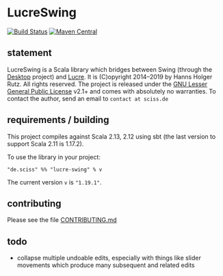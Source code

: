 # LucreSwing

[![Build Status](https://travis-ci.org/Sciss/LucreSwing.svg?branch=master)](https://travis-ci.org/Sciss/LucreSwing)
[![Maven Central](https://maven-badges.herokuapp.com/maven-central/de.sciss/lucreswing_2.12/badge.svg)](https://maven-badges.herokuapp.com/maven-central/de.sciss/lucreswing_2.12)

## statement

LucreSwing is a Scala library which bridges between Swing (through 
the [Desktop](https://git.iem.at/sciss/Desktop/) project) and [Lucre](https://git.iem.at/sciss/Lucre/).
It is (C)opyright 2014&ndash;2019 by Hanns Holger Rutz. All rights reserved. The project is released under
the [GNU Lesser General Public License](https://git.iem.at/sciss/LucreSwing/raw/master/LICENSE) v2.1+ and comes 
with absolutely no warranties. To contact the author, send an email to `contact at sciss.de`

## requirements / building

This project compiles against Scala 2.13, 2.12 using sbt (the last version to support Scala 2.11 is 1.17.2).

To use the library in your project:

    "de.sciss" %% "lucre-swing" % v

The current version `v` is `"1.19.1"`.

## contributing

Please see the file [CONTRIBUTING.md](CONTRIBUTING.md)

## todo

- collapse multiple undoable edits, especially with things like slider movements which produce many subsequent and related edits
